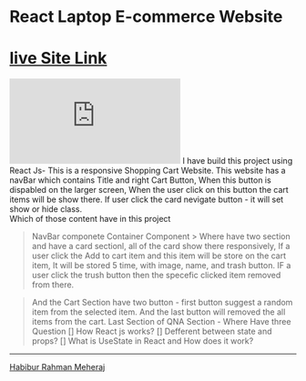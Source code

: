 # React Laptop E-commerce Website 
# [live Site Link](https://react-laptop-e-commerce.netlify.app/)
 ![Website Screenshot](https://www.screenshotmachine.com/serve.php?file=result&1648299517055)
I have build this project using React Js- This is a responsive Shopping Cart Website. This website has a navBar which contains Title and right Cart Button, When this button is dispabled on the larger screen, When the user click on this button the cart items will be show there. If user click the card nevigate button - it will set show or hide class.  
  Which of those content have in this project 
  > NavBar componete
  > Container Component 
     > Where have two section and have a card sectionl, all of the card show there responsively, If a user click the Add to cart item and this item will be store on the      cart item, It will be stored 5 time, with image, name, and trash button. IF a user click the trush button then the specefic clicked item removed from there. 

 > And the Cart Section have two button - first button suggest a random item from the selected item. 
 > And the last button will removed the all items from the cart. 
 > Last Section of QNA Section - Where Have three Question 
  [] How React js works?
  [] Defferent between state and props?
  [] What is UseState in  React and How does it work? 
  
 ------------------------------------------------------------------------------------------
 [Habibur Rahman Meheraj](https://github.com/hr-meheraj)
